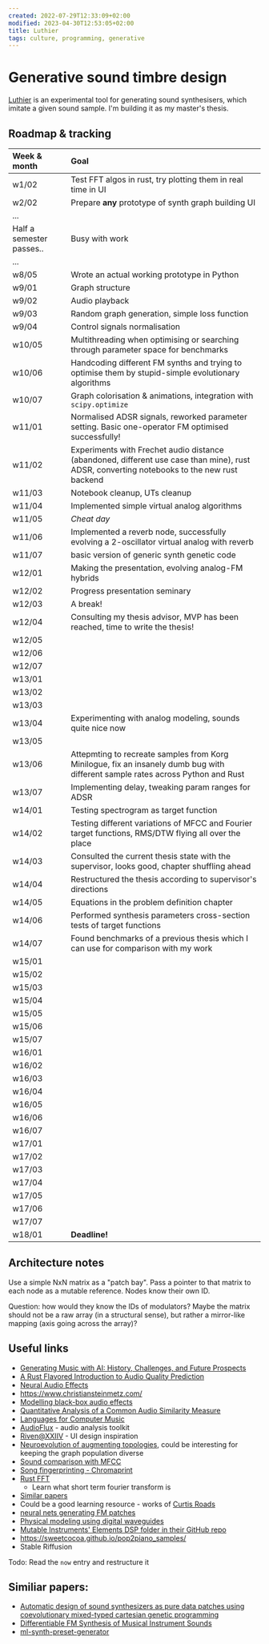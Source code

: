 ```yaml
---
created: 2022-07-29T12:33:09+02:00
modified: 2023-04-30T12:53:05+02:00
title: Luthier
tags: culture, programming, generative
---
```


# Generative sound timbre design

[Luthier](https://github.com/Wint3rmute/luthier) is an experimental tool for
generating sound synthesisers, which imitate a given sound sample. I'm building
it as my master's thesis.

## Roadmap & tracking

| Week & month | Goal |
| :-- | :-- |
| w1/02 | Test FFT algos in rust, try plotting them in real time in UI |
| w2/02 | Prepare **any** prototype of synth graph building UI |
| ... | |
| Half a semester passes.. | Busy with work |
| ... | |
| w8/05 | Wrote an actual working prototype in Python          |
| w9/01 | Graph structure          |
| w9/02 | Audio playback           |
| w9/03 | Random graph generation, simple loss function  |
| w9/04 | Control signals normalisation  |
| w10/05 | Multithreading when optimising or searching through parameter space for benchmarks | 
| w10/06 | Handcoding different FM synths and trying to optimise them by stupid-simple evolutionary algorithms |
| w10/07 | Graph colorisation & animations, integration with `scipy.optimize`  |
| w11/01 | Normalised ADSR signals, reworked parameter setting. Basic one-operator FM optimised successfully! |
| w11/02 | Experiments with Frechet audio distance (abandoned, different use case than mine), rust ADSR, converting notebooks to the new rust backend |
| w11/03 | Notebook cleanup, UTs cleanup |
| w11/04 | Implemented simple virtual analog algorithms |
| w11/05 | *Cheat day* |
| w11/06 | Implemented a reverb node, successfully evolving a 2-oscillator virtual analog with reverb |
| w11/07 | basic version of generic synth genetic code |
| w12/01 | Making the presentation, evolving analog-FM hybrids  |
| w12/02 | Progress presentation seminary |
| w12/03 | A break! |
| w12/04 | Consulting my thesis advisor, MVP has been reached, time to write the thesis! |
| w12/05 |  |
| w12/06 |  |
| w12/07 |  |
| w13/01 |  |
| w13/02 |  |
| w13/03 |  |
| w13/04 | Experimenting with analog modeling, sounds quite nice now |
| w13/05 |  |
| w13/06 | Attepmting to recreate samples from Korg Minilogue, fix an insanely dumb bug with different sample rates across Python and Rust |
| w13/07 | Implementing delay, tweaking param ranges for ADSR |
| w14/01 | Testing spectrogram as target function |
| w14/02 | Testing different variations of MFCC and Fourier target functions, RMS/DTW flying all over the place |
| w14/03 | Consulted the current thesis state with the supervisor, looks good, chapter shuffling ahead |
| w14/04 | Restructured the thesis according to supervisor's directions |
| w14/05 | Equations in the problem definition chapter |
| w14/06 | Performed synthesis parameters cross-section tests of target functions |
| w14/07 | Found benchmarks of a previous thesis which I can use for comparison with my work  |
| w15/01 |  |
| w15/02 |  |
| w15/03 |  |
| w15/04 |  |
| w15/05 |  |
| w15/06 |  |
| w15/07 |  |
| w16/01 |  |
| w16/02 |  |
| w16/03 |  |
| w16/04 |  |
| w16/05 |  |
| w16/06 |  |
| w16/07 |  |
| w17/01 |  |
| w17/02 |  |
| w17/03 |  |
| w17/04 |  |
| w17/05 |  |
| w17/06 |  |
| w17/07 |  |
| w18/01 | **Deadline!** |

## Architecture notes

Use a simple NxN matrix as a "patch bay". Pass a pointer to that matrix to each
node as a mutable reference. Nodes know their own ID.

Question: how would they know the IDs of modulators? Maybe the matrix should
not be a raw array (in a structural sense), but rather a mirror-like mapping
(axis going across the array)?

## Useful links

- [Generating Music with AI: History, Challenges, and Future Prospects](https://invidious.baczek.me/watch?v=D3XfYUUI0wc)
- [A Rust Flavored Introduction to Audio Quality Prediction](https://invidious.baczek.me/watch?v=ZTY3fqulFQ4)
- [Neural Audio Effects](https://invidious.baczek.me/watch?v=qy6qNvV1RZY)
- https://www.christiansteinmetz.com/
- [Modelling black-box audio effects](https://arxiv.org/pdf/2211.00497.pdf)
- [Quantitative Analysis of a Common Audio Similarity Measure](https://www.ee.columbia.edu/~dpwe/pubs/JensCEJ09-quantmfcc.pdf)
- [Languages for Computer Music](https://www.frontiersin.org/articles/10.3389/fdigh.2018.00026/full)
- [AudioFlux](https://github.com/libAudioFlux/audioFlux) - audio analysis toolkit
- [Riven@XXIIV](https://wiki.xxiivv.com/site/riven.html) - UI design inspiration
- [Neuroevolution of augmenting topologies](https://en.wikipedia.org/wiki/Neuroevolution_of_augmenting_topologies),
  could be interesting for keeping the graph population diverse
- [Sound comparison with MFCC](https://github.com/d4r3topk/comparing-audio-files-python)
- [Song fingerprinting - Chromaprint](https://oxygene.sk/2011/01/how-does-chromaprint-work/)
- [Rust FFT](https://docs.rs/rustfft/latest/rustfft/)
  - Learn what short term fourier transform is
- [Similar papers](https://www.google.com/search?q=genetic%20synth%20patch%20&ie=utf-8&oe=utf-8&client=firefox-b-m)
- Could be a good learning resource - works of [Curtis Roads](https://en.m.wikipedia.org/wiki/Curtis_Roads)
- [neural nets generating FM patches](https://fcaspe.github.io/ddx7/) 
- [Physical modeling using digital waveguides](https://ccrma.stanford.edu/~jos/pmudw/)
- [Mutable Instruments' Elements DSP folder in their GitHub repo](https://github.com/pichenettes/eurorack/tree/master/elements/dsp)
- https://sweetcocoa.github.io/pop2piano_samples/
- Stable Riffusion

Todo: Read the `now` entry and restructure it

## Similiar papers:

- [Automatic design of sound synthesizers as pure data patches using coevolutionary mixed-typed cartesian genetic programming](https://dl.acm.org/doi/10.1145/2576768.2598303)
- [Differentiable FM Synthesis of Musical Instrument Sounds](https://fcaspe.github.io/ddx7/)
- [ml-synth-preset-generator](https://github.com/jakespracher/ml-synth-preset-generator)
